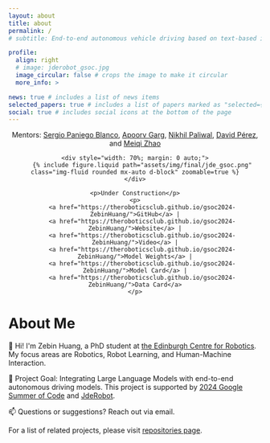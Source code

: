 ```yaml
---
layout: about
title: about
permalink: /
# subtitle: End-to-end autonomous vehicle driving based on text-based instructions

profile:
  align: right
  # image: jderobot_gsoc.jpg
  image_circular: false # crops the image to make it circular
  more_info: >

news: true # includes a list of news items
selected_papers: true # includes a list of papers marked as "selected={true}"
social: true # includes social icons at the bottom of the page
---
```


<div style="text-align: center;">
    Mentors:
    <a href="mailto:sergiopaniegoblanco@gmail.com">Sergio Paniego Blanco</a>,
    <a href="mailto:apoorvgarg.ms@gmail.com">Apoorv Garg</a>,
    <a href="mailto:nikhil.paliwal14@gmail.com">Nikhil Paliwal</a>,
    <a href="mailto:david.perez.saura@upm.es">David Pérez</a>,
    and <a href="mailto:skyler.zhaomeiqi@gmail.com">Meiqi Zhao</a>

    <div style="width: 70%; margin: 0 auto;">
        {% include figure.liquid path="assets/img/final/jde_gsoc.png" class="img-fluid rounded mx-auto d-block" zoomable=true %}
    </div>

    <p>Under Construction</p>
    <p>
        <a href="https://theroboticsclub.github.io/gsoc2024-ZebinHuang/">GitHub</a> |
        <a href="https://theroboticsclub.github.io/gsoc2024-ZebinHuang/">Website</a> |
        <a href="https://theroboticsclub.github.io/gsoc2024-ZebinHuang/">Video</a> |
        <a href="https://theroboticsclub.github.io/gsoc2024-ZebinHuang/">Model Weights</a> |
        <a href="https://theroboticsclub.github.io/gsoc2024-ZebinHuang/">Model Card</a> |
        <a href="https://theroboticsclub.github.io/gsoc2024-ZebinHuang/">Data Card</a>
    </p>
</div>


# About Me

👋 Hi! I'm Zebin Huang, a PhD student at [the Edinburgh Centre for Robotics](https://www.edinburgh-robotics.org/students/zebin-huang). My focus areas are Robotics, Robot Learning, and Human-Machine Interaction.

🚀 Project Goal: Integrating Large Language Models with end-to-end autonomous driving models. This project is supported by [2024 Google Summer of Code](https://summerofcode.withgoogle.com/) and [JdeRobot](https://jderobot.github.io/activities/gsoc/2024#ideas-list).

📫 Questions or suggestions? Reach out via email.

For a list of related projects, please visit [repositories page](/gsoc2024-ZebinHuang/repositories/).
